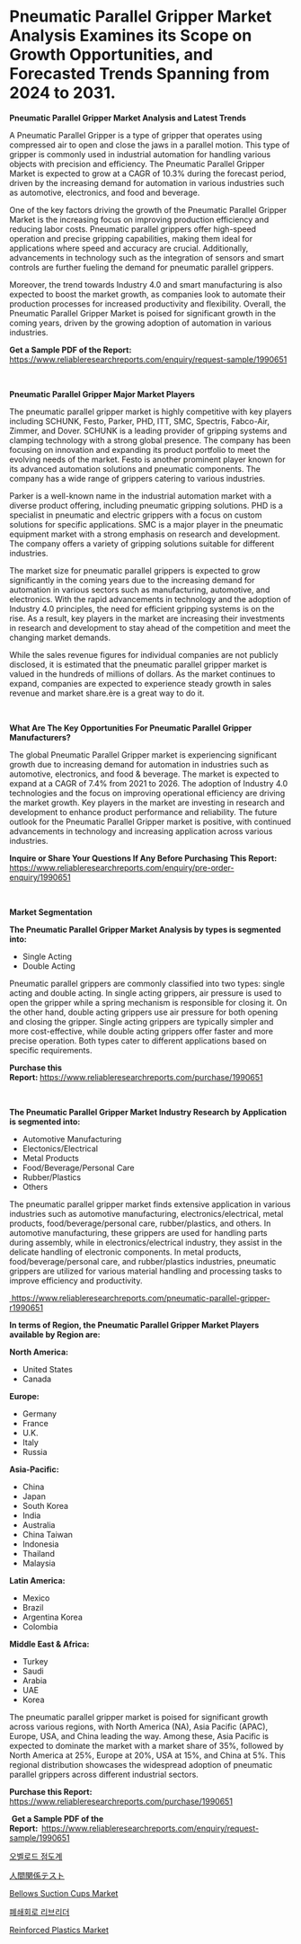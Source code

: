 <p><h1>Pneumatic Parallel Gripper Market Analysis Examines its Scope on Growth Opportunities, and Forecasted Trends Spanning from 2024 to 2031.</h1></p><p><strong>Pneumatic Parallel Gripper Market Analysis and Latest Trends</strong></p>
<p><p>A Pneumatic Parallel Gripper is a type of gripper that operates using compressed air to open and close the jaws in a parallel motion. This type of gripper is commonly used in industrial automation for handling various objects with precision and efficiency. The Pneumatic Parallel Gripper Market is expected to grow at a CAGR of 10.3% during the forecast period, driven by the increasing demand for automation in various industries such as automotive, electronics, and food and beverage.</p><p>One of the key factors driving the growth of the Pneumatic Parallel Gripper Market is the increasing focus on improving production efficiency and reducing labor costs. Pneumatic parallel grippers offer high-speed operation and precise gripping capabilities, making them ideal for applications where speed and accuracy are crucial. Additionally, advancements in technology such as the integration of sensors and smart controls are further fueling the demand for pneumatic parallel grippers.</p><p>Moreover, the trend towards Industry 4.0 and smart manufacturing is also expected to boost the market growth, as companies look to automate their production processes for increased productivity and flexibility. Overall, the Pneumatic Parallel Gripper Market is poised for significant growth in the coming years, driven by the growing adoption of automation in various industries.</p></p>
<p><strong>Get a Sample PDF of the Report:&nbsp;</strong> <a href="https://www.reliableresearchreports.com/enquiry/request-sample/1990651">https://www.reliableresearchreports.com/enquiry/request-sample/1990651</a></p>
<p>&nbsp;</p>
<p><strong>Pneumatic Parallel Gripper Major Market Players</strong></p>
<p><p>The pneumatic parallel gripper market is highly competitive with key players including SCHUNK, Festo, Parker, PHD, ITT, SMC, Spectris, Fabco-Air, Zimmer, and Dover. SCHUNK is a leading provider of gripping systems and clamping technology with a strong global presence. The company has been focusing on innovation and expanding its product portfolio to meet the evolving needs of the market. Festo is another prominent player known for its advanced automation solutions and pneumatic components. The company has a wide range of grippers catering to various industries.</p><p>Parker is a well-known name in the industrial automation market with a diverse product offering, including pneumatic gripping solutions. PHD is a specialist in pneumatic and electric grippers with a focus on custom solutions for specific applications. SMC is a major player in the pneumatic equipment market with a strong emphasis on research and development. The company offers a variety of gripping solutions suitable for different industries.</p><p>The market size for pneumatic parallel grippers is expected to grow significantly in the coming years due to the increasing demand for automation in various sectors such as manufacturing, automotive, and electronics. With the rapid advancements in technology and the adoption of Industry 4.0 principles, the need for efficient gripping systems is on the rise. As a result, key players in the market are increasing their investments in research and development to stay ahead of the competition and meet the changing market demands.</p><p>While the sales revenue figures for individual companies are not publicly disclosed, it is estimated that the pneumatic parallel gripper market is valued in the hundreds of millions of dollars. As the market continues to expand, companies are expected to experience steady growth in sales revenue and market share.ère is a great way to do it.</p></p>
<p>&nbsp;</p>
<p><strong>What Are The Key Opportunities For Pneumatic Parallel Gripper Manufacturers?</strong></p>
<p><p>The global Pneumatic Parallel Gripper market is experiencing significant growth due to increasing demand for automation in industries such as automotive, electronics, and food & beverage. The market is expected to expand at a CAGR of 7.4% from 2021 to 2026. The adoption of Industry 4.0 technologies and the focus on improving operational efficiency are driving the market growth. Key players in the market are investing in research and development to enhance product performance and reliability. The future outlook for the Pneumatic Parallel Gripper market is positive, with continued advancements in technology and increasing application across various industries.</p></p>
<p><strong>Inquire or Share Your Questions If Any Before Purchasing This Report:</strong> <a href="https://www.reliableresearchreports.com/enquiry/pre-order-enquiry/1990651">https://www.reliableresearchreports.com/enquiry/pre-order-enquiry/1990651</a></p>
<p>&nbsp;</p>
<p><strong>Market Segmentation</strong></p>
<p><strong>The Pneumatic Parallel Gripper Market Analysis by types is segmented into:</strong></p>
<p><ul><li>Single Acting</li><li>Double Acting</li></ul></p>
<p><p>Pneumatic parallel grippers are commonly classified into two types: single acting and double acting. In single acting grippers, air pressure is used to open the gripper while a spring mechanism is responsible for closing it. On the other hand, double acting grippers use air pressure for both opening and closing the gripper. Single acting grippers are typically simpler and more cost-effective, while double acting grippers offer faster and more precise operation. Both types cater to different applications based on specific requirements.</p></p>
<p><strong>Purchase this Report:&nbsp;</strong><a href="https://www.reliableresearchreports.com/purchase/1990651">https://www.reliableresearchreports.com/purchase/1990651</a></p>
<p>&nbsp;</p>
<p><strong>The Pneumatic Parallel Gripper Market Industry Research by Application is segmented into:</strong></p>
<p><ul><li>Automotive Manufacturing</li><li>Electonics/Electrical</li><li>Metal Products</li><li>Food/Beverage/Personal Care</li><li>Rubber/Plastics</li><li>Others</li></ul></p>
<p><p>The pneumatic parallel gripper market finds extensive application in various industries such as automotive manufacturing, electronics/electrical, metal products, food/beverage/personal care, rubber/plastics, and others. In automotive manufacturing, these grippers are used for handling parts during assembly, while in electronics/electrical industry, they assist in the delicate handling of electronic components. In metal products, food/beverage/personal care, and rubber/plastics industries, pneumatic grippers are utilized for various material handling and processing tasks to improve efficiency and productivity.</p></p>
<p><a href="https://www.reliableresearchreports.com/pneumatic-parallel-gripper-r1990651">&nbsp;https://www.reliableresearchreports.com/pneumatic-parallel-gripper-r1990651</a></p>
<p><strong>In terms of Region, the Pneumatic Parallel Gripper Market Players available by Region are:</strong></p>
<p>
    <p> <strong> North America: </strong>
        <ul>
            <li>United States</li>
            <li>Canada</li>
        </ul>
        </p> 
    <p> <strong> Europe: </strong>
        <ul>
            <li>Germany</li>
            <li>France</li>
            <li>U.K.</li>
            <li>Italy</li>
            <li>Russia</li>
        </ul>
        </p> 
    <p> <strong> Asia-Pacific: </strong>
        <ul>
            <li>China</li>
            <li>Japan</li>
            <li>South Korea</li>
            <li>India</li>
            <li>Australia</li>
            <li>China Taiwan</li>
            <li>Indonesia</li>
            <li>Thailand</li>
            <li>Malaysia</li>
        </ul>
        </p> 
    <p> <strong> Latin America: </strong>
        <ul>
            <li>Mexico</li>
            <li>Brazil</li>
            <li>Argentina Korea</li>
            <li>Colombia</li>
        </ul>
        </p> 
    <p> <strong> Middle East & Africa: </strong>
        <ul>
            <li>Turkey</li>
            <li>Saudi</li>
            <li>Arabia</li>
            <li>UAE</li>
            <li>Korea</li>
        </ul>
    </p>
    </p>
<p><p>The pneumatic parallel gripper market is poised for significant growth across various regions, with North America (NA), Asia Pacific (APAC), Europe, USA, and China leading the way. Among these, Asia Pacific is expected to dominate the market with a market share of 35%, followed by North America at 25%, Europe at 20%, USA at 15%, and China at 5%. This regional distribution showcases the widespread adoption of pneumatic parallel grippers across different industrial sectors.</p></p>
<p><strong>Purchase this Report: </strong><a href="https://www.reliableresearchreports.com/purchase/1990651">https://www.reliableresearchreports.com/purchase/1990651</a></p>
<p>&nbsp;<strong>Get a Sample PDF of the Report:&nbsp;&nbsp;</strong><a href="https://www.reliableresearchreports.com/enquiry/request-sample/1990651">https://www.reliableresearchreports.com/enquiry/request-sample/1990651</a></p>
<p><strong></strong></p>
<p><p><a href="https://github.com/lkwggful07722/Market-Research-Report-List-1/blob/main/932975625251.md">오벨로드 점도계</a></p><p><a href="https://github.com/ycmtqqhvk3273/Market-Research-Report-List-1/blob/main/635568527654.md">人間関係テスト</a></p><p><a href="https://github.com/irfadac/Market-Research-Report-List-2/blob/main/bellows-suction-cups-market.md">Bellows Suction Cups Market</a></p><p><a href="https://github.com/ZacharyScthmitt4465/Market-Research-Report-List-1/blob/main/293147525252.md">폐쇄회로 리브리더</a></p><p><a href="https://issuu.com/reportprime-2/docs/reinforced-plastics-market-size-2030.pptx">Reinforced Plastics Market</a></p></p>